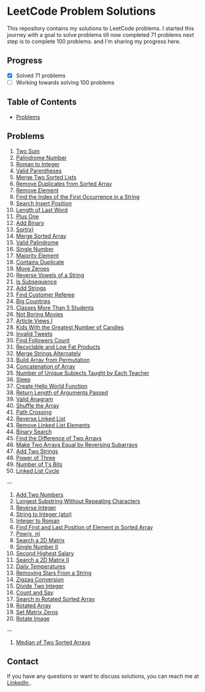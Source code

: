 # LeetCode Problem Solutions

This repository contains my solutions to LeetCode problems. I started this journey with a goal to solve problems till now completed 71 problems next step is to complete 100 problems. and I'm sharing my progress here. 

## Progress

- [x] Solved 71 problems
- [ ] Working towards solving 100 problems

## Table of Contents

- [Problems](#problems)

## Problems

1. [Two Sum](https://leetcode.com/problems/two-sum/)
2. [Palindrome Number](https://leetcode.com/problems/palindrome-number/)
3. [Roman to Integer](https://leetcode.com/problems/roman-to-integer/) 
4. [Valid Parentheses](https://leetcode.com/problems/valid-parentheses/) 
5. [Merge Two Sorted Lists](https://leetcode.com/problems/merge-two-sorted-lists/) 
6. [Remove Duplicates from Sorted Array](https://leetcode.com/problems/remove-duplicates-from-sorted-array/) 
7. [Remove Element](https://leetcode.com/problems/remove-element/)
8. [Find the Index of the First Occurrence in a String](https://leetcode.com/problems/implement-strstr/)
9. [Search Insert Position](https://leetcode.com/problems/search-insert-position/) 
10. [Length of Last Word](https://leetcode.com/problems/length-of-last-word/) 
11. [Plus One](https://leetcode.com/problems/plus-one/) 
12. [Add Binary](https://leetcode.com/problems/add-binary/) 
13. [Sqrt(x)](https://leetcode.com/problems/sqrtx/) 
14. [Merge Sorted Array](https://leetcode.com/problems/merge-sorted-array/) 
15. [Valid Palindrome](https://leetcode.com/problems/valid-palindrome/) 
16. [Single Number](https://leetcode.com/problems/single-number/) 
17. [Majority Element](https://leetcode.com/problems/majority-element/) 
18. [Contains Duplicate](https://leetcode.com/problems/contains-duplicate/) 
19. [Move Zeroes](https://leetcode.com/problems/move-zeroes/) 
20. [Reverse Vowels of a String](https://leetcode.com/problems/reverse-vowels-of-a-string/) 
21. [Is Subsequence](https://leetcode.com/problems/is-subsequence/) 
22. [Add Strings](https://leetcode.com/problems/add-strings/) 
23. [Find Customer Referee](https://leetcode.com/problems/find-customer-referee/) 
24. [Big Countries](https://leetcode.com/problems/big-countries/) 
25. [Classes More Than 5 Students](https://leetcode.com/problems/classes-more-than-5-students/) 
26. [Not Boring Movies](https://leetcode.com/problems/not-boring-movies/) 
27. [Article Views I](https://leetcode.com/problems/article-views-i/) 
28. [Kids With the Greatest Number of Candies](https://leetcode.com/problems/kids-with-the-greatest-number-of-candies/) 
29. [Invalid Tweets](https://leetcode.com/problems/invalid-tweets/) 
30. [Find Followers Count](https://leetcode.com/problems/find-followers-count/) 
31. [Recyclable and Low Fat Products](https://leetcode.com/problems/recyclable-and-low-fat-products/) 
32. [Merge Strings Alternately](https://leetcode.com/problems/merge-strings-alternately/) 
33. [Build Array from Permutation](https://leetcode.com/problems/build-array-from-permutation/) 
34. [Concatenation of Array](https://leetcode.com/problems/concatenation-of-array/) 
35. [Number of Unique Subjects Taught by Each Teacher](https://leetcode.com/problems/number-of-unique-subjects-taught-by-each-teacher/) 
36. [Sleep](https://leetcode.com/problems/sleep/) 
37. [Create Hello World Function](https://leetcode.com/problems/create-hello-world-function/) 
38. [Return Length of Arguments Passed](https://leetcode.com/problems/return-length-of-arguments-passed/) 
39. [Valid Anagram](https://leetcode.com/problems/valid-anagram/)
40. [Shuffle the Array](https://leetcode.com/problems/shuffle-the-array/)
41. [Path Crossing](https://leetcode.com/problems/path-crossing/)
42. [Reverse Linked List](https://leetcode.com/problems/reverse-linked-list/)
43. [Remove Linked List Elements](https://leetcode.com/problems/remove-linked-list-elements/)
44. [Binary Search](https://leetcode.com/problems/binary-search/)
45. [Find the Difference of Two Arrays](https://leetcode.com/problems/find-the-difference-of-two-arrays/)
46. [Make Two Arrays Equal by Reversing Subarrays](https://leetcode.com/problems/make-two-arrays-equal-by-reversing-subarrays/)
47. [Add Two Strings](https://leetcode.com/problems/add-strings/)
48. [Power of Three](https://leetcode.com/problems/power-of-three/)
49. [Number of 1's Bits](https://leetcode.com/problems/number-of-1-bits/)
50. [Linked List Cycle](https://leetcode.com/problems/linked-list-cycle/)


--

1. [Add Two Numbers](https://leetcode.com/problems/add-two-numbers/) 
2. [Longest Substring Without Repeating Characters](https://leetcode.com/problems/longest-substring-without-repeating-characters/)
3. [Reverse Integer](https://leetcode.com/problems/reverse-integer/) 
4. [String to Integer (atoi)](https://leetcode.com/problems/string-to-integer-atoi/) 
5. [Integer to Roman](https://leetcode.com/problems/integer-to-roman/) 
6. [Find First and Last Position of Element in Sorted Array](https://leetcode.com/problems/find-first-and-last-position-of-element-in-sorted-array/) 
7. [Pow(x, n)](https://leetcode.com/problems/powx-n/) 
8. [Search a 2D Matrix](https://leetcode.com/problems/search-a-2d-matrix/) 
9. [Single Number II](https://leetcode.com/problems/single-number-ii/)
10. [Second Highest Salary](https://leetcode.com/problems/second-highest-salary/) 
11. [Search a 2D Matrix II](https://leetcode.com/problems/search-a-2d-matrix-ii/)
12. [Daily Temperatures](https://leetcode.com/problems/daily-temperatures/) 
13. [Removing Stars From a String](https://leetcode.com/problems/removing-stars-from-a-string/)
14. [Zigzag Conversion](https://leetcode.com/problems/zigzag-conversion/)
15. [Divide Two Integer](https://leetcode.com/problems/divide-two-integers/)
16. [Count and Say](https://leetcode.com/problems/count-and-say/)
17. [Search in Rotated Sorted Array](https://leetcode.com/problems/search-in-rotated-sorted-array/)
18. [Rotated Array](https://leetcode.com/problems/rotate-array/)
19. [Set Matrix Zeros](https://leetcode.com/problems/set-matrix-zeroes/)
20. [Rotate Image](https://leetcode.com/problems/rotate-image/)


--

1. [Median of Two Sorted Arrays](https://leetcode.com/problems/median-of-two-sorted-arrays/) 

## Contact

If you have any questions or want to discuss solutions, you can reach me at <a href="https://linkedin.com/in/rathishkumar-m" target="_blank">
    LinkedIn
  </a>.


